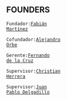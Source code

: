 ## FOUNDERS

<code>Fundador:</code><a href="https://www.github.com/FabianHMzz"><code>Fabián Martínez</code></a>

<code>Cofundador:</code><a href="https://github.com/Spartan2502"><code>Alejandro Orbe</code></a>

<code>Gerente:</code><a href="https://github.com/Ferdlcz"><code>Fernando de la Cruz</code></a>

<code>Supervisor:</code><a href="https://github.com/Ariagx"><code>Christian Herrera</code></a>

<code>Supervisor:</code><a href="https://github.com/Ha1s3"><code>Juan Pablo Delgadillo</code></a>
